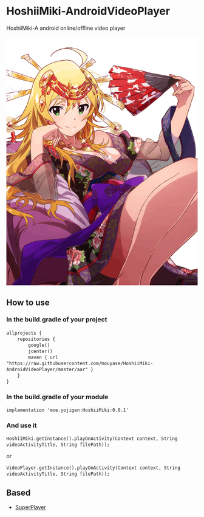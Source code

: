 # HoshiiMiki-AndroidVideoPlayer
HoshiiMiki-A android online/offline video player

![](https://raw.githubusercontent.com/mouyase/HoshiiMiki-AndroidVideoPlayer/master/Hoshii-Miki.png)

## How to use

### In the build.gradle of your project

```
allprojects {
    repositories {
        google()
        jcenter()
        maven { url "https://raw.githubusercontent.com/mouyase/HoshiiMiki-AndroidVideoPlayer/master/aar" }
    }
}
```

### In the build.gradle of your module

```
implementation 'moe.yojigen:HoshiiMiki:0.0.1'
```

### And use it

```
HoshiiMiki.getInstance().playOnActivity(Context context, String videoActivityTitle, String filePath));
```
or
```
VideoPlayer.getInstance().playOnActivity(Context context, String videoActivityTitle, String filePath));
```

## Based

 - [SuperPlayer](https://github.com/tencentyun/SuperPlayer_Android)